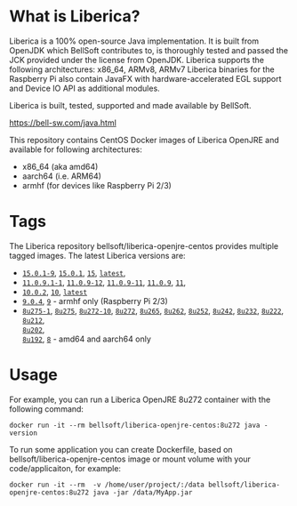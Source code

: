 # What is Liberica?

Liberica is a 100% open-source Java implementation.
It is built from OpenJDK which BellSoft contributes to, is thoroughly
tested and passed the JCK provided under the license from OpenJDK.
Liberica supports the following architectures: x86_64, ARMv8, ARMv7
Liberica binaries for the Raspberry Pi also contain JavaFX with hardware-accelerated EGL support and Device IO API as additional modules.

Liberica is built, tested, supported and made available by BellSoft.

https://bell-sw.com/java.html

This repository contains CentOS Docker images of Liberica OpenJRE and available for following architectures:
* x86_64 (aka amd64)
* aarch64 (i.e. ARM64)
* armhf (for devices like Raspberry Pi 2/3)

# Tags

The Liberica repository bellsoft/liberica-openjre-centos provides multiple tagged images. The latest Liberica versions are:

* [`15.0.1-9`](https://github.com/bell-sw/Liberica/blob/master/docker/repos/liberica-openjre-centos/15/Dockerfile),
[`15.0.1`](https://github.com/bell-sw/Liberica/blob/master/docker/repos/liberica-openjre-centos/15/Dockerfile),
[`15`](https://github.com/bell-sw/Liberica/blob/master/docker/repos/liberica-openjre-centos/15/Dockerfile),
[`latest`](https://github.com/bell-sw/Liberica/blob/master/docker/repos/liberica-openjre-centos/15/Dockerfile),
* [`11.0.9.1-1`](https://github.com/bell-sw/Liberica/blob/master/docker/repos/liberica-openjre-centos/11/Dockerfile),
[`11.0.9-12`](https://github.com/bell-sw/Liberica/blob/master/docker/repos/liberica-openjre-centos/11/Dockerfile),
[`11.0.9-11`](https://github.com/bell-sw/Liberica/blob/master/docker/repos/liberica-openjre-centos/11/Dockerfile),
[`11.0.9`](https://github.com/bell-sw/Liberica/blob/master/docker/repos/liberica-openjre-centos/11/Dockerfile),
[`11`](https://github.com/bell-sw/Liberica/blob/master/docker/repos/liberica-openjre-centos/11/Dockerfile),
* [`10.0.2`](https://github.com/bell-sw/Liberica/blob/master/docker/repos/liberica-openjre-centos/old/10.0.2/Dockerfile), 
[`10`](https://github.com/bell-sw/Liberica/blob/master/docker/repos/liberica-openjre-centos/old/10.0.2/Dockerfile), 
[`latest`](https://github.com/bell-sw/Liberica/blob/master/docker/repos/liberica-openjre-centos/old/10.0.2/Dockerfile)
* [`9.0.4`](https://github.com/bell-sw/Liberica/blob/master/docker/repos/liberica-openjre-centos/old/9.0.4/Dockerfile), 
[`9`](https://github.com/bell-sw/Liberica/blob/master/docker/repos/liberica-openjre-centos/old/9.0.4/Dockerfile) - armhf only (Raspberry Pi 2/3)
* [`8u275-1`](https://github.com/bell-sw/Liberica/blob/master/docker/repos/liberica-openjre-centos/8/Dockerfile),
[`8u275`](https://github.com/bell-sw/Liberica/blob/master/docker/repos/liberica-openjre-centos/8/Dockerfile),
[`8u272-10`](https://github.com/bell-sw/Liberica/blob/master/docker/repos/liberica-openjre-centos/8/Dockerfile),
[`8u272`](https://github.com/bell-sw/Liberica/blob/master/docker/repos/liberica-openjre-centos/8/Dockerfile), 
[`8u265`](https://github.com/bell-sw/Liberica/blob/master/docker/repos/liberica-openjre-centos/8/Dockerfile), 
[`8u262`](https://github.com/bell-sw/Liberica/blob/master/docker/repos/liberica-openjre-centos/8/Dockerfile), 
[`8u252`](https://github.com/bell-sw/Liberica/blob/master/docker/repos/liberica-openjre-centos/8/Dockerfile), 
[`8u242`](https://github.com/bell-sw/Liberica/blob/master/docker/repos/liberica-openjre-centos/old/8u242/Dockerfile), 
[`8u232`](https://github.com/bell-sw/Liberica/blob/master/docker/repos/liberica-openjre-centos/old/8u232/Dockerfile), 
[`8u222`](https://github.com/bell-sw/Liberica/blob/master/docker/repos/liberica-openjre-centos/old/8u222/Dockerfile), 
[`8u212`](https://github.com/bell-sw/Liberica/blob/master/docker/repos/liberica-openjre-centos/old/8u212/Dockerfile),  
[`8u202`](https://github.com/bell-sw/Liberica/blob/master/docker/repos/liberica-openjre-centos/old/8u202/Dockerfile),  
[`8u192`](https://github.com/bell-sw/Liberica/blob/master/docker/repos/liberica-openjre-centos/old/8u192/Dockerfile), 
[`8`](https://github.com/bell-sw/Liberica/blob/master/docker/repos/liberica-openjre-centos/8/Dockerfile) - amd64 and aarch64 only

# Usage

For example, you can run a Liberica OpenJRE 8u272 container with the following command:

 `docker run -it --rm bellsoft/liberica-openjre-centos:8u272 java -version`

To run some application you can create Dockerfile, based on bellsoft/liberica-openjre-centos image or mount volume with your code/applicaiton, for example:

 `docker run -it --rm  -v /home/user/project/:/data bellsoft/liberica-openjre-centos:8u272 java -jar /data/MyApp.jar`
